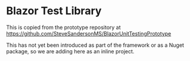﻿# Blazor Test Library

This is copied from the prototype repository at 
https://github.com/SteveSandersonMS/BlazorUnitTestingPrototype

This has not yet been introduced as part of the framework or as a Nuget 
package, so we are adding here as an inline project.

